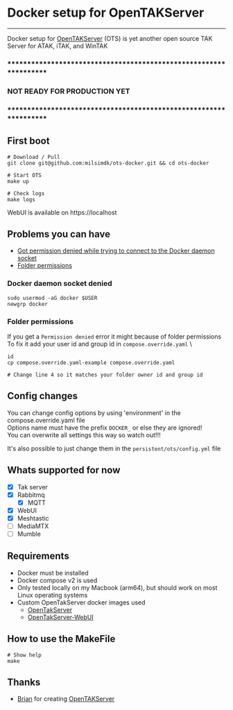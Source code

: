 # Docker setup for OpenTAKServer
--- 
Docker setup for [OpenTAKServer](https://github.com/brian7704/OpenTAKServer) (OTS) is yet another open source TAK Server for ATAK, iTAK, and WinTAK

### *****************************************************************
### NOT READY FOR PRODUCTION YET
### *****************************************************************

## First boot
```Shell
# Download / Pull
git clone git@github.com:milsimdk/ots-docker.git && cd ots-docker

# Start OTS
make up

# Check logs
make logs
```

WebUI is available on https://localhost

## Problems you can have
- [Got permission denied while trying to connect to the Docker daemon socket](#docker-daemon-socket-denied)
- [Folder permissions](#folder-permissions)

### Docker daemon socket denied
```shell
sudo usermod -aG docker $USER
newgrp docker
```

### Folder permissions
If you get a `Permission denied` error it might because of folder permissions \
To fix it add your user id and group id in `compose.override.yaml` \
```shell
id
cp compose.override.yaml-example compose.override.yaml

# Change line 4 so it matches your folder owner id and group id 
```


## Config changes 
You can change config options by using 'environment' in the compose.override.yaml file \
Options name must have the prefix `DOCKER_` or else they are ignored! \
You can overwrite all settings this way so watch out!!!

It's also possible to just change them in the `persistent/ots/config.yml` file

## Whats supported for now
 - [x] Tak server
 - [x] Rabbitmq 
   - [x] MQTT
 - [x] WebUI
 - [x] Meshtastic
 - [ ] MediaMTX
 - [ ] Mumble

## Requirements
 - Docker must be installed
 - Docker compose v2 is used
 - Only tested locally on my Macbook (arm64), but should work on most Linux operating systems
 - Custom OpenTakServer docker images used
   - [OpenTakServer](https://github.com/milsimdk/ots-docker-image/pkgs/container/ots-docker-image)
   - [OpenTakServer-WebUI](https://github.com/milsimdk/ots-ui-docker-image/pkgs/container/ots-ui-docker-image)

## How to use the MakeFile
```shell
# Show help
make
```

## Thanks
  - [Brian](https://github.com/brian7704) for creating [OpenTAKServer](https://github.com/brian7704/OpenTAKServer)
